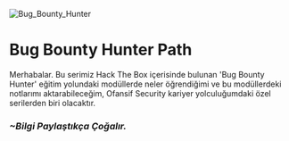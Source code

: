 ![Bug_Bounty_Hunter](https://academy.hackthebox.com/storage/paths/17/logo.png)
# Bug Bounty Hunter Path

Merhabalar. Bu serimiz Hack The Box içerisinde bulunan 'Bug Bounty Hunter' eğitim yolundaki modüllerde neler öğrendiğimi ve bu modüllerdeki notlarımı aktarabileceğim, Ofansif Security kariyer yolculuğumdaki özel serilerden biri olacaktır. 

### ***~Bilgi Paylaştıkça Çoğalır.***